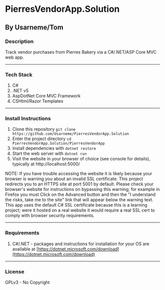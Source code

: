 # PierresVendorApp.Solution
## By Usarneme/Tom

### Description

Track vendor purchases from Pierres Bakery via a C#/.NET/ASP Core MVC web app.

---

### Tech Stack

1. C#
2. .NET v5
3. AspDotNet Core MVC Framework
4. CSHtml/Razor Templates

---

### Install Instructions

1. Clone this repository `git clone https://github.com/Usarneme/PierresVendorApp.Solution`
2. Enter the project directory `cd PierresVendorApp.Solution/PierresVendorApp`
3. Install dependencies with `dotnet restore`
4. Start the web server with `dotnet run`
5. Visit the website in your browser of choice (see console for details), typically at http://localhost:5000/

NOTE: If you have trouble accessing the website it is likely because your browser is warning you about an invalid SSL certificate. This project redirects you to an HTTPS site at port 5001 by default. Please check your browser's website for instructions on bypassing this warning; for example in Firefox you must Click on the Advanced button and then the "I understand the risks, take me to the site" link that will appear below the warning text. This app uses the default C# SSL certificate because this is a learning project; were it hosted on a real website it would require a real SSL cert to comply with browser security requirements.

---

### Requirements

1. C#/.NET - packages and instructions for installation for your OS are available at [https://dotnet.microsoft.com/download](https://dotnet.microsoft.com/download)

---

### License

GPLv3 - No Copyright
